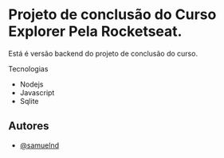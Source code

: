 # Projeto de conclusão do Curso Explorer Pela Rocketseat.

Está é versão backend do projeto de conclusão do curso. 

Tecnologias

- Nodejs
- Javascript
- Sqlite

## Autores

- [@samuelnd](https://www.github.com/samuelnd)
